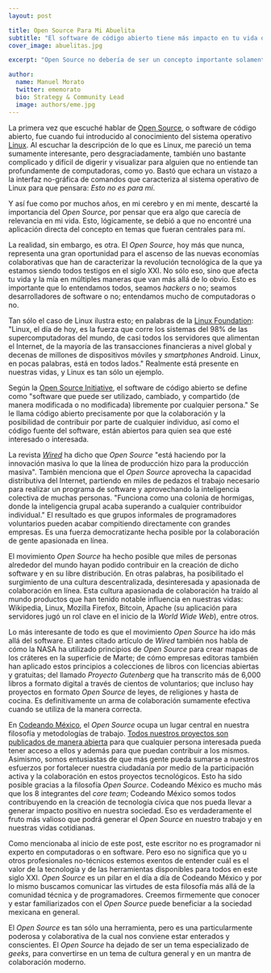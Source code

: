 ```yaml
---
layout: post

title: Open Source Para Mi Abuelita
subtitle: "El software de código abierto tiene más impacto en tu vida del que creías..."
cover_image: abuelitas.jpg

excerpt: "Open Source no debería de ser un concepto importante solamente para desarrolladores de software, sino para toda la sociedad mundial del siglo XXI."

author:
  name: Manuel Morato
  twitter: ememorato
  bio: Strategy & Community Lead
  image: authors/eme.jpg
---
```


La primera vez que escuché hablar de [Open Source](http://es.wikipedia.org/wiki/C%C3%B3digo_abierto), o software de código abierto, fue cuando fui introducido al conocimiento del sistema operativo [Linux](http://es.wikipedia.org/?title=GNU/Linux). Al escuchar la descripción de lo que es Linux, me pareció un tema sumamente interesante, pero desgraciadamente, también uno bastante complicado y difícil de digerir y visualizar para alguien que no entiende tan profundamente de computadoras, como yo. Bastó que echara un vistazo a la interfaz no-gráfica de comandos que caracteriza al sistema operativo de Linux para que pensara: _Esto no es para mí_.

Y así fue como por muchos años, en mi cerebro y en mi mente, descarté la importancia del _Open Source_, por pensar que era algo que carecía de relevancia en mi vida. Esto, lógicamente, se debió a que no encontré una aplicación directa del concepto en temas que fueran centrales para mí.

La realidad, sin embargo, es otra. El _Open Source_, hoy más que nunca, representa una gran oportunidad para el ascenso de las nuevas economías colaborativas que han de caracterizar la revolución tecnológica de la que ya estamos siendo todos testigos en el siglo XXI. No sólo eso, sino que afecta tu vida y la mía en múltiples maneras que van más allá de lo obvio. Esto es importante que lo entendamos todos, seamos _hackers_ o no; seamos desarrolladores de software o no; entendamos mucho de computadoras o no.

Tan sólo el caso de Linux ilustra esto; en palabras de la [Linux Foundation](http://www.linuxfoundation.org/about): "Linux, el día de hoy, es la fuerza que corre los sistemas del 98% de las supercomputadoras del mundo, de casi todos los servidores que alimentan el Internet, de la mayoría de las transacciones financieras a nivel global y decenas de millones de dispositivos móviles y _smartphones_ Android. Linux, en pocas palabras, está en todos lados." Realmente está presente en nuestras vidas, y Linux es tan sólo un ejemplo.

Según la [Open Source Initiative](http://opensource.org/), el software de código abierto se define como "software que puede ser utilizado, cambiado, y compartido (de manera modificada o no modificada) libremente por cualquier persona." Se le llama código abierto precisamente por que la colaboración y la posibilidad de contribuir por parte de cualquier individuo, así como el código fuente del software, están abiertos para quien sea que esté interesado o interesada.

La revista [_Wired_](http://archive.wired.com/wired/archive/11.11/opensource.html) ha dicho que _Open Source_ "está haciendo por la innovación masiva lo que la línea de producción hizo para la producción masiva". También menciona que el _Open Source_ aprovecha la capacidad distributiva del Internet, partiendo en miles de pedazos el trabajo necesario para realizar un programa de software y aprovechando la inteligencia colectiva de muchas personas. "Funciona como una colonia de hormigas, donde la inteligencia grupal acaba superando a cualquier contribuidor individual." El resultado es que grupos informales de programadores voluntarios pueden acabar compitiendo directamente con grandes empresas. Es una fuerza democratizante hecha posible por la colaboración de gente apasionada en línea.

El movimiento _Open Source_ ha hecho posible que miles de personas alrededor del mundo hayan podido contribuir en la creación de dicho software y en su libre distribución. En otras palabras, ha posibilitado el surgimiento de una cultura descentralizada, desinteresada y apasionada de colaboración en línea. Esta cultura apasionada de colaboración ha traído al mundo productos que han tenido notable influencia en nuestras vidas: Wikipedia, Linux, Mozilla Firefox, Bitcoin, Apache (su aplicación para servidores jugó un rol clave en el inicio de la _World Wide Web_), entre otros.

Lo más interesante de todo es que el movimiento _Open Source_ ha ido más allá del software. El antes citado artículo de _Wired_ también nos habla de cómo la NASA ha utilizado principios de _Open Source_ para crear mapas de los cráteres en la superficie de Marte; de cómo empresas editoras también han aplicado estos principios a colecciones de libros con licencias abiertas y gratuitas; del llamado _Proyecto Gutenberg_ que ha transcrito más de 6,000 libros a formato digital a través de cientos de voluntarios; que incluso hay proyectos en formato _Open Source_ de leyes, de religiones y hasta de cocina. Es definitivamente un arma de colaboración sumamente efectiva cuando se utiliza de la manera correcta.

En [Codeando México](http://codeandomexico.org), el _Open Source_ ocupa un lugar central en nuestra filosofía y metodologías de trabajo. [Todos nuestros proyectos son publicados de manera abierta](https://github.com/codeandomexico) para que cualquier persona interesada pueda tener acceso a ellos y además para que puedan contribuir a los mismos. Asimismo, somos entusiastas de que más gente pueda sumarse a nuestros esfuerzos por fortalecer nuestra ciudadanía por medio de la participación activa y la colaboración en estos proyectos tecnológicos. Esto ha sido posible gracias a la filosofía _Open Source_. Codeando México es mucho más que los 8 integrantes del _core team_; Codeando México somos todos contribuyendo en la creación de tecnología cívica que nos pueda llevar a generar impacto positivo en nuestra sociedad. Eso es verdaderamente el fruto más valioso que podrá generar el _Open Source_ en nuestro trabajo y en nuestras vidas cotidianas.

Como mencionaba al inicio de este post, este escritor no es programador ni experto en computadoras o en software. Pero eso no significa que yo u otros profesionales no-técnicos estemos exentos de entender cuál es el valor de la tecnología y de las herramientas disponibles para todos en este siglo XXI. _Open Source_ es un pilar en el día a día de Codeando México y por lo mismo buscamos comunicar las virtudes de esta filosofía más allá de la comunidad técnica y de programadores. Creemos firmemente que conocer y estar familiarizados con el _Open Source_ puede beneficiar a la sociedad mexicana en general.

El _Open Source_ es tan sólo una herramienta, pero es una particularmente poderosa y colaborativa de la cual nos conviene estar enterados y conscientes. El _Open Source_ ha dejado de ser un tema especializado de _geeks_, para convertirse en un tema de cultura general y en un mantra de colaboración moderno.
